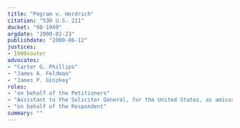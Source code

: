 ```yaml
---
title: "Pegram v. Herdrich"
citation: "530 U.S. 211"
docket: "98-1949"
argdate: "2000-02-23"
publishdate: "2000-06-12"
justices:
- 1990souter
advocates:
- "Carter G. Phillips"
- "James A. Feldman"
- "James P. Ginzkey"
roles:
- "on behalf of the Petitioners"
- "Assistant to the Solicitor General, for the United States, as amicus curiae, supporting the Petitioners"
- "on behalf of the Respondent"
summary: ""
---
```


